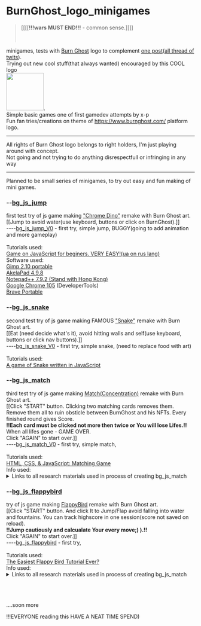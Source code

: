 # BurnGhost_logo_minigames
><p>[[[[<b>!!!wars MUST END!!!</b> - common sense.]]]]</p><br>
minigames, tests with <a href="https://www.burnghost.com/"  target="_blank">Burn Ghost</a> logo to complement <a href="https://twitter.com/X_POWERll/status/1637542822910873602">one post</a>(<a href="https://twitter.com/search?q=%40x_powerll%20%40burnghostgames&src=typed_query&f=top" target="_blank">all thread of twits</a>). <br>
Trying out new cool stuff(that always wanted) encouraged by this COOL logo <br><a href="https://twitter.com/burnghostgames" target="_blank"><img src="https://pbs.twimg.com/profile_images/1608152341852655621/PQO9A4T6_400x400.jpg" width="100px"></a>.<br> 
Simple basic games one of first gamedev attempts by x-p<br>
Fun fan tries/creations on theme of https://www.burnghost.com/ platform logo.
<hr>
All rights of Burn Ghost logo belongs to right holders, I'm just playing around with concept.<br>
Not going and not trying to do anything disrespectfull or infringing in any way
<hr>
Planned to be small series of minigames, to try out easy and fun making of mini games.

<h3>--<a href="https://x-power0.github.io/BurnGhost_logo_minigames/bg_js_jump/bg_js_jump_gameV0/bg_js_jump.html"  target="_blank">bg_js_jump</a></h3>
first test try of js game making <a href="https://en.wikipedia.org/wiki/Dinosaur_Game"  target="_blank">"Chrome Dino"</a> remake with Burn Ghost art.<br>
[[Jump to avoid water(use keyboard, buttons or click on BurnGhost).]]
<br>----<a href="https://x-power0.github.io/BurnGhost_logo_minigames/bg_js_jump/bg_js_jump_gameV0/bg_js_jump.html"  target="_blank">bg_js_jump_V0</a> - first try, simple jump, BUGGY(going to add animation and more gameplay)
<br><br>
Tutorials used: <br>
<a href="https://www.youtube.com/watch?v=Av53VJI-UiE">Game on JavaScript for beginers. VERY EASY!(ua on rus lang)</a>
<br>Software used: 
<br><a href="http://aljacom.com/~gimp/">Gimp 2.10 portable</a>
<br><a href="http://akelpad.sf.net">AkelaPad 4.9.8</a>
<br><a href="https://notepad-plus-plus.org">Notepad++ 7.9.2 (Stand with Hong Kong)</a>
<br><a href="https://www.google.com/chrome/">Google Chrome 105</a> (DeveloperTools)
<br><a href="https://github.com/portapps/brave-portable">Brave Portable</a>


<h3>--<a href="https://x-power0.github.io/BurnGhost_logo_minigames/bg_js_snake/bg_js_snake_v0/bg_js_snake.html"  target="_blank">bg_js_snake</a></h3>
second test try of js game making FAMOUS <a href="https://en.wikipedia.org/wiki/Snake_(video_game_genre)"  target="_blank">"Snake"</a> remake with Burn Ghost art.<br>
[[Eat (need decide what's it), avoid hitting walls and self(use keyboard, buttons or click nav buttons).]]
<br>----<a href="https://x-power0.github.io/BurnGhost_logo_minigames/bg_js_jump/bg_js_jump_gameV0/bg_js_jump.html"  target="_blank">bg_js_snake_V0</a> - first try, simple snake, (need to replace food with art)
<br><br>
Tutorials used: <br>
<a href="https://www.youtube.com/watch?v=Je0B3nHhKmM">A game of Snake written in JavaScript</a>

<h3>--<a href="https://x-power0.github.io/BurnGhost_logo_minigames/bg_js_match/bg_js_match_v0/bg_js_match.html"  target="_blank">bg_js_match</a></h3>
third test try of js game making <a href="https://en.wikipedia.org/wiki/Concentration_(card_game)">Match(Concentration)</a> remake with Burn Ghost art.<br>
[[Click "START" button. Clicking two matching cards removes them. Remove them all to ruin obsticle between BurnGhost and his NFTs. Every finished round gives Score.
<br><b>!!Each card must be clicked not more then twice or You will lose Lifes.!!</b> When all lifes gone - GAME OVER. <br>Click "AGAIN" to start over.]]
<br>----<a href="https://x-power0.github.io/BurnGhost_logo_minigames/bg_js_match/bg_js_match_v0/bg_js_match.html"  target="_blank">bg_js_match_V0</a> - first try, simple match,
<br><br>
Tutorials used: <br>
<a href="https://www.youtube.com/watch?v=bOjgOOmPGTA">HTML, CSS, & JavaScript: Matching Game</a>
<br>Info used:
<details>
<summary>Links to all research materials used in process of creating bg_js_match</summary>
<DT>_<A HREF="https://stackoverflow.com/questions/4706960/how-to-return-a-variable-from-a-javascript-function-into-html-body">How to return a variable from a javascript function into html body - Stack Overflow</A>
<DT>_<A HREF="https://stackoverflow.com/questions/4622808/html-changing-colors-of-specific-words-in-a-string-of-text">css - HTML: Changing colors of specific words in a string of text - Stack Overflow</A>
<DT>_<A HREF="https://www.w3schools.com/cssref/pr_font_font-size.php">CSS font-size property</A>
<DT>_<A HREF="https://www.w3schools.com/cssref/pr_class_float.php">CSS float property</A>
<DT>_<A HREF="https://stackoverflow.com/questions/224602/how-do-you-make-div-elements-display-inline">html - How do you make div elements display inline? - Stack Overflow</A>
<DT>_<A HREF="https://www.google.com/search?q=css+draw+color+on+top+of+image+text&oq=css+draw+color+on+top+of+image+text&aqs=chrome..69i57.27647j0j4&sourceid=chrome&ie=UTF-8">css draw color on top of image text - Google Search</A>
<DT>_<A HREF="https://www.w3schools.com/js/js_scope.asp">JavaScript Scope</A>
<DT>_<A HREF="https://stackoverflow.com/questions/4558008/line-breaks-using-javascript-strings">line breaks using javascript strings - Stack Overflow</A>
<DT>_<A HREF="https://www.w3schools.com/js/js_if_else.asp">JavaScript if else else if</A>
<DT>_<A HREF="https://developer.mozilla.org/en-US/docs/Web/API/Element/remove">Element: remove() method - Web APIs | MDN</A>
<DT>_<A HREF="https://www.w3schools.com/jsref/met_element_remove.asp">HTML DOM Element remove Method</A>
<DT>_<A HREF="https://developer.mozilla.org/en-US/docs/Web/API/Document/createElement">Document: createElement() method - Web APIs | MDN</A>
<DT>_<A HREF="https://stackoverflow.com/questions/9422974/createelement-with-id">javascript - CreateElement with id? - Stack Overflow</A>
<DT>_<A HREF="https://stackoverflow.com/questions/12622465/creating-a-div-element-inside-a-div-element-in-javascript">dom - Creating a div element inside a div element in javascript - Stack Overflow</A>
<DT>_<A HREF="https://www.w3schools.com/cssref/pr_class_visibility.php">CSS visibility property</A>
<DT>_<A HREF="https://www.w3schools.com/css/css_image_transparency.asp">CSS Image Opacity / Transparency</A>
<DT>_<A HREF="https://developer.mozilla.org/en-US/docs/Web/JavaScript/Reference/Global_Objects/Math/random">Math.random() - JavaScript | MDN</A>
<DT>_<A HREF="https://www.w3schools.com/js/js_random.asp">JavaScript Random</A>
<DT>_<A HREF="https://www.w3schools.com/js/js_loop_for.asp">JavaScript for Loop</A>
<DT>_<A HREF="https://www.w3schools.com/js/js_loop_while.asp">JavaScript while Loop</A>
<DT>_<A HREF="https://www.w3schools.com/jsref/prop_html_innerhtml.asp">HTML DOM Element innerHTML Property</A>
<DT>_<A HREF="https://stackoverflow.com/questions/5520835/how-can-i-generate-a-random-number-within-a-range-but-exclude-some">javascript - How can I generate a random number within a range but exclude some? - Stack Overflow</A>
<DT>_<A HREF="https://stackoverflow.com/questions/7486085/copy-array-by-value">javascript - Copy array by value - Stack Overflow</A>
<DT>_<A HREF="https://stackoverflow.com/questions/4550505/getting-a-random-value-from-a-javascript-array">Getting a random value from a JavaScript array - Stack Overflow</A>
<DT>_<A HREF="https://developer.mozilla.org/en-US/docs/Web/JavaScript/Reference/Global_Objects/Array/splice">Array.prototype.splice() - JavaScript | MDN</A>
<DT>_<A HREF="https://developer.mozilla.org/en-US/docs/Web/JavaScript/Reference/Global_Objects/Array/slice">Array.prototype.slice() - JavaScript | MDN</A>
<DT>_<A HREF="https://stackoverflow.com/questions/5767325/how-can-i-remove-a-specific-item-from-an-array-in-javascript">How can I remove a specific item from an array in JavaScript? - Stack Overflow</A>
</details>


<h3>--<a href="https://x-power0.github.io/BurnGhost_logo_minigames/bg_js_flappybird/bg_js_flappybird.html"  target="_blank">bg_js_flappybird</a></h3>
try of js game making <a href="https://en.wikipedia.org/wiki/Flappy_Bird">FlappyBird</a> remake with Burn Ghost art.<br>
[[Click "START" button. And click It to Jump/Flap avoid falling into water and fountains. You can track highscore in one session(score not saved on reload).
<br><b>!!Jump cautiously and calcualate Your every move;) ).!!</b><br>Click "AGAIN" to start over.]]
<br>----<a href="https://x-power0.github.io/BurnGhost_logo_minigames/bg_js_flappybird/bg_js_flappybird.html"  target="_blank">bg_js_flappybird</a> - first try,
<br><br>
Tutorials used: <br>
<a href="https://www.youtube.com/watch?v=3SsYZDJdeXk">The Easiest Flappy Bird Tutorial Ever?</a>
<br>Info used:
<details>
<summary>Links to all research materials used in process of creating bg_js_match</summary>
..more links soon
</details>

<br><br><br>....soon more

!!!EVERYONE reading this HAVE A NEAT TIME SPEND)
